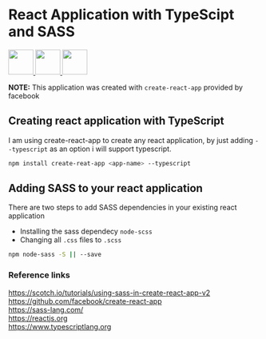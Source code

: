 # React Application with TypeScipt and SASS

<a href="https://sass-lang.com/">
  <img width="50px" src="https://sass-lang.com/assets/img/logos/logo-b6e1ef6e.svg">
</a>
<a href="https://reactjs.org">
  <img width="50px" src="https://cdn.auth0.com/blog/react-js/react.png">
</a>
<a href="https://www.typescriptlang.org">
  <img width="50px" src="https://pbs.twimg.com/profile_images/1149708719178993664/3Hb8W4aX.png">
</a>


<strong>NOTE:</strong> This application was created with `create-react-app` provided by facebook

## Creating react application with TypeScript

I am using create-react-app to create any react application, by just adding `--typescript` as an option i will support typescript.

```sh
npm install create-reat-app <app-name> --typescript
```

## Adding SASS to your react application

There are two steps to add SASS dependencies in your existing react application
  - Installing the sass dependecy `node-scss`
  - Changing all `.css` files to `.scss`
  
```sh
npm node-sass -S || --save
```
 
### Reference links

https://scotch.io/tutorials/using-sass-in-create-react-app-v2
<br/>
https://github.com/facebook/create-react-app
<br/>
https://sass-lang.com/
<br/>
https://reactjs.org
<br/>
https://www.typescriptlang.org

